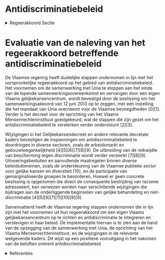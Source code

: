 # Antidiscriminatiebeleid

<details>
        <summary>Regeerakkoord Sectie </summary>
        <p>3.2.5 Antidiscriminatiebeleid De samenwerking met Unia stopt op het einde van de lopende samenwerkingsover-eenkomst en wordt vervangen door een eigen Vlaams gelijkekansencentrum, dat werkt op basis van de anti-discriminatie-wetgeving en dat de opdrachten van Unia en de genderkamer van de Vlaamse ombuds-dienst bundelt. Dit gelijkekansencentrum schakelt zich in in een interfederaal mensen-rechtenmechanisme conform de principes van Parijs om een A-status te behalen.. De Vlaamse regering verwerpt racisme in al zijn vormen en treedt er consequent tegen op. </p>
        </details> 

# Evaluatie van de naleving van het regeerakkoord betreffende antidiscriminatiebeleid

De Vlaamse regering heeft duidelijke stappen ondernomen in lijn met het oorspronkelijke regeerakkoord op het gebied van antidiscriminatiebeleid. Het voornemen om de samenwerking met Unia te stoppen aan het einde van de lopende samenwerkingsovereenkomst en vervangen door een eigen Vlaams gelijkekansencentrum, wordt bevestigd door de beslissing om het samenwerkingsakkoord van 12 juni 2013 op te zeggen, met een instelling die het mandaat van Unia overneemt voor de Vlaamse bevoegdheden \[0\]\[1\]. Verder is het decreet voor de oprichting van het Vlaams Mensenrechteninstituut goedgekeurd, wat de stappen die zijn gezet om het antidiscriminatiebeleid te versterken verder ondersteunt \[2\]\[3\].

Wijzigingen in het Gelijkekansendecreet en andere relevante decretale kaders bevestigen de inspanningen om antidiscriminatiebeleid te doordringen in diverse sectoren, zoals de arbeidsmarkt en gebouwtoegankelijkheid \[4\]\[5\]\[6\]\[7\]\[8\]\[9\]. De uitbreiding van de reikwijdte van bescherming tegen discriminatie wordt verder versterkt \[7\]\[8\]\[9\]. Uitvoeringsbesluiten en aanvullende maatregelen binnen diverse beleidsdomeinen, zoals de ondersteuning van de Vlaamse publieke sector voor gelijke kansen en diversiteit \[10\], en de participatie van gemarginaliseerde groepen te bevorderen, Hoewel er geen concrete beslissing is opgenomen die direct de consequente bestrijding van racisme adresseeert, kan verwezen worden naar verschillende wijzigingen die bijdragen aan de onderliggende beginselen van gelijke behandeling en niet-discriminatie \[4\]\[5\]\[6\]\[7\]\[11\]\[10\]\[8\]\[9\].

Samenvattend heeft de Vlaamse regering stappen ondernomen die in lijn zijn met het voornemen uit hun regeerakkoord om een eigen Vlaams gelijkekansencentrum op te richten en antidiscriminatie te integreren en verstevigen in haar beleid. De implementatie hiervan is te zien aan de hand van de opzegging van de samenwerking met Unia, de oprichting van het Vlaams Mensenrechteninstituut, en de wijzigingen in de relevante wetgevende kaders. Dit wijst op een positieve vooruitgang in het nakomen van de beloften omtrent antidiscriminatiebeleid.

<details>
        <summary> Referenties</summary>
        
**[\[0\]](https://beslissingenvlaamseregering.vlaanderen.be/?search=Opzegging%20van%20het%20samenwerkingsakkoord%20voor%20de%20oprichting%20van%20het%20interfederaal%20Centrum%20voor%20gelijke%20kansen%20en%20bestrijding%20van%20discriminatie%20en%20racisme&dateOption=select&startDate=2022-09-02T08%3A00%3A00Z&endDate=2022-09-02T08%3A00%3A00Z)** : **(2022-09-02)** Opzegging van het samenwerkingsakkoord voor de oprichting van het interfederaal Centrum voor gelijke kansen en bestrijding van discriminatie en racisme 

**[\[1\]](https://beslissingenvlaamseregering.vlaanderen.be/?search=Oprichtingsdecreet%20Vlaams%20Mensenrechteninstituut%3A%20opzeggen%20samenwerkingsakkoord%20Unia&dateOption=select&startDate=2022-07-08T08%3A00%3A00Z&endDate=2022-07-08T08%3A00%3A00Z)** : **(2022-07-08)** Oprichtingsdecreet Vlaams Mensenrechteninstituut: opzeggen samenwerkingsakkoord Unia 

**[\[2\]](https://beslissingenvlaamseregering.vlaanderen.be/?search=Oprichtingsdecreet%20Vlaams%20Mensenrechteninstituut&dateOption=select&startDate=2022-03-25T09%3A00%3A00Z&endDate=2022-03-25T09%3A00%3A00Z)** : **(2022-03-25)** Oprichtingsdecreet Vlaams Mensenrechteninstituut 

**[\[3\]](https://beslissingenvlaamseregering.vlaanderen.be/?search=Oprichtingsdecreet%20Vlaams%20Mensenrechteninstituut&dateOption=select&startDate=2021-12-17T09%3A00%3A00Z&endDate=2021-12-17T09%3A00%3A00Z)** : **(2021-12-17)** Oprichtingsdecreet Vlaams Mensenrechteninstituut 

**[\[4\]](https://beslissingenvlaamseregering.vlaanderen.be/?search=Wijziging%20Gelijkekansendecreet%20rond%20vier%20thema%27s%3A%20antidiscriminatiebeleid%2C%20horizontaal%20gelijkekansenbeleid%2C%20erkenning%20partnerorganisaties%20en%20toegankelijkheid%20gebouwen&dateOption=select&startDate=2023-12-15T09%3A00%3A00Z&endDate=2023-12-15T09%3A00%3A00Z)** : **(2023-12-15)** Wijziging Gelijkekansendecreet rond vier thema's: antidiscriminatiebeleid, horizontaal gelijkekansenbeleid, erkenning partnerorganisaties en toegankelijkheid gebouwen 

**[\[5\]](https://beslissingenvlaamseregering.vlaanderen.be/?search=Wijziging%20Gelijkekansendecreet%20rond%20vier%20thema%27s%3A%20antidiscriminatiebeleid%2C%20horizontaal%20gelijkekansenbeleid%2C%20erkenning%20partnerorganisaties%20en%20toegankelijkheid%20gebouwen&dateOption=select&startDate=2023-10-06T08%3A00%3A00Z&endDate=2023-10-06T08%3A00%3A00Z)** : **(2023-10-06)** Wijziging Gelijkekansendecreet rond vier thema's: antidiscriminatiebeleid, horizontaal gelijkekansenbeleid, erkenning partnerorganisaties en toegankelijkheid gebouwen 

**[\[6\]](https://beslissingenvlaamseregering.vlaanderen.be/?search=Wijziging%20gelijkekansendecreet%20rond%20vier%20thema%27s%3A%20antidiscriminatiebeleid%2C%20horizontaal%20gelijkekansenbeleid%2C%20erkenning%20partnerorganisaties%20en%20toegankelijkheid%20gebouwen&dateOption=select&startDate=2023-06-23T08%3A00%3A00Z&endDate=2023-06-23T08%3A00%3A00Z)** : **(2023-06-23)** Wijziging gelijkekansendecreet rond vier thema's: antidiscriminatiebeleid, horizontaal gelijkekansenbeleid, erkenning partnerorganisaties en toegankelijkheid gebouwen 

**[\[7\]](https://beslissingenvlaamseregering.vlaanderen.be/?search=Uitbreiding%20reikwijdte%20bescherming%20tegen%20ontslag%20of%20andere%20nadelige%20maatregelen%20in%20het%20kader%20van%20de%20anti-discriminatiewetgeving&dateOption=select&startDate=2020-12-04T09%3A00%3A00Z&endDate=2020-12-04T09%3A00%3A00Z)** : **(2020-12-04)** Uitbreiding reikwijdte bescherming tegen ontslag of andere nadelige maatregelen in het kader van de anti-discriminatiewetgeving 

**[\[8\]](https://beslissingenvlaamseregering.vlaanderen.be/?search=Uitbreiding%20reikwijdte%20bescherming%20tegen%20ontslag%20of%20andere%20nadelige%20maatregelen%3A%20wijzigingsdecreet&dateOption=select&startDate=2020-06-05T08%3A00%3A00Z&endDate=2020-06-05T08%3A00%3A00Z)** : **(2020-06-05)** Uitbreiding reikwijdte bescherming tegen ontslag of andere nadelige maatregelen: wijzigingsdecreet 

**[\[9\]](https://beslissingenvlaamseregering.vlaanderen.be/?search=Wijzigingsdecreet%20evenredige%20participatie%20op%20de%20arbeidsmarkt&dateOption=select&startDate=2021-03-19T09%3A00%3A00Z&endDate=2021-03-19T09%3A00%3A00Z)** : **(2021-03-19)** Wijzigingsdecreet evenredige participatie op de arbeidsmarkt 

**[\[10\]](https://beslissingenvlaamseregering.vlaanderen.be/?search=Bevordering%20en%20ondersteuning%20Gelijkekansen-%20en%20diversiteitsbeleid%20in%20de%20Vlaamse%20administratie%3A%20wijzigingsbesluit&dateOption=select&startDate=2023-12-22T09%3A00%3A00Z&endDate=2023-12-22T09%3A00%3A00Z)** : **(2023-12-22)** Bevordering en ondersteuning Gelijkekansen- en diversiteitsbeleid in de Vlaamse administratie: wijzigingsbesluit 

**[\[11\]](https://beslissingenvlaamseregering.vlaanderen.be/?search=Uitvoeringsbesluit%20Kaderdecreet%20Vlaamse%20gelijkekansen-%20en%20gelijkebehandelingsbeleid&dateOption=select&startDate=2023-12-22T09%3A00%3A00Z&endDate=2023-12-22T09%3A00%3A00Z)** : **(2023-12-22)** Uitvoeringsbesluit Kaderdecreet Vlaamse gelijkekansen- en gelijkebehandelingsbeleid 
        </details> 

